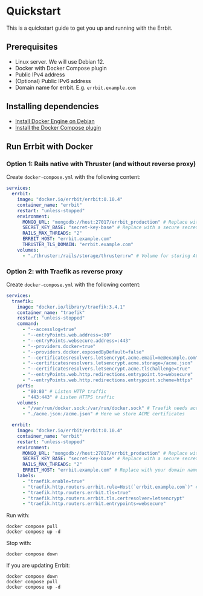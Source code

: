 # Quickstart

This is a quickstart guide to get you up and running with the Errbit.

## Prerequisites

* Linux server. We will use Debian 12.
* Docker with Docker Compose plugin
* Public IPv4 address
* (Optional) Public IPv6 address
* Domain name for errbit. E.g. `errbit.example.com`

## Installing dependencies

* [Install Docker Engine on Debian](https://docs.docker.com/engine/install/debian/)
* [Install the Docker Compose plugin](https://docs.docker.com/compose/install/)

## Run Errbit with Docker

### Option 1: Rails native with Thruster (and without reverse proxy)

Create `docker-compose.yml` with the following content:

```yaml
services:
  errbit:
    image: "docker.io/errbit/errbit:0.10.4"
    container_name: "errbit"
    restart: "unless-stopped"
    environment:
      MONGO_URL: "mongodb://host:27017/errbit_production" # Replace with URL to your MongoDB instance
      SECRET_KEY_BASE: "secret-key-base" # Replace with a secure secret key. You can generate new one with `rails secret`
      RAILS_MAX_THREADS: "2"
      ERRBIT_HOST: "errbit.example.com"
      THRUSTER_TLS_DOMAIN: "errbit.example.com"
    volumes:
      - "./thruster:/rails/storage/thruster:rw" # Volume for storing ACME certificate
```

### Option 2: with Traefik as reverse proxy

Create `docker-compose.yml` with the following content:

```yaml
services:
  traefik:
    image: "docker.io/library/traefik:3.4.1"
    container_name: "traefik"
    restart: "unless-stopped"
    command:
      - "--accesslog=true"
      - "--entryPoints.web.address=:80"
      - "--entryPoints.websecure.address=:443"
      - "--providers.docker=true"
      - "--providers.docker.exposedByDefault=false"
      - "--certificatesresolvers.letsencrypt.acme.email=me@example.com" # Replace `me@example.com` with your email address
      - "--certificatesresolvers.letsencrypt.acme.storage=/acme.json"
      - "--certificatesresolvers.letsencrypt.acme.tlschallenge=true"
      - "--entryPoints.web.http.redirections.entrypoint.to=websecure"
      - "--entryPoints.web.http.redirections.entrypoint.scheme=https"
    ports:
      - "80:80" # Listen HTTP traffic
      - "443:443" # Listen HTTPS traffic
    volumes:
      - "/var/run/docker.sock:/var/run/docker.sock" # Traefik needs access to Docker socket to discover containers
      - "./acme.json:/acme.json" # Here we store ACME certificates

  errbit:
    image: "docker.io/errbit/errbit:0.10.4"
    container_name: "errbit"
    restart: "unless-stopped"
    environment:
      MONGO_URL: "mongodb://host:27017/errbit_production" # Replace with URL to your MongoDB instance
      SECRET_KEY_BASE: "secret-key-base" # Replace with a secure secret key. You can generate new one with `rails secret`
      RAILS_MAX_THREADS: "2"
      ERRBIT_HOST: "errbit.example.com" # Replace with your domain name
    labels:
      - "traefik.enable=true"
      - "traefik.http.routers.errbit.rule=Host(`errbit.example.com`)" # Replace `errbit.example.com` with your domain name
      - "traefik.http.routers.errbit.tls=true"
      - "traefik.http.routers.errbit.tls.certresolver=letsencrypt"
      - "traefik.http.routers.errbit.entrypoints=websecure"
```

Run with:

```shell
docker compose pull
docker compose up -d
```

Stop with:

```shell
docker compose down
```

If you are updating Errbit:

```shell
docker compose down
docker compose pull
docker compose up -d
```

